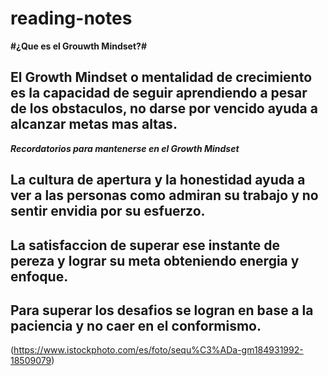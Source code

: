 # reading-notes

**#¿Que es el Grouwth Mindset?#**

## El Growth Mindset o mentalidad de crecimiento es la capacidad de seguir aprendiendo a pesar de los obstaculos, no darse por vencido ayuda a alcanzar metas mas altas.

**_Recordatorios para mantenerse en el Growth Mindset_**

## La cultura de apertura y la honestidad ayuda a ver a las personas como admiran su trabajo y no sentir envidia por su esfuerzo.
## La satisfaccion de superar ese instante de pereza y lograr su meta obteniendo energia y enfoque.
## Para superar los desafios se logran en base a la paciencia y no caer en el conformismo.

(https://www.istockphoto.com/es/foto/sequ%C3%ADa-gm184931992-18509079)

